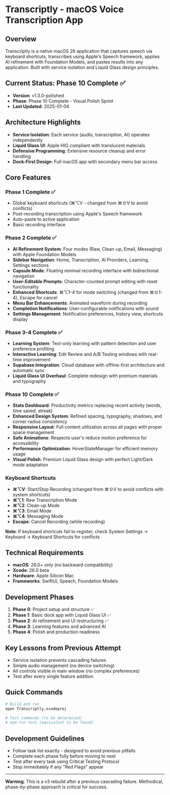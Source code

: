 # Transcriptly - macOS Voice Transcription App

## Overview
Transcriptly is a native macOS 26 application that captures speech via keyboard shortcuts, transcribes using Apple's Speech framework, applies AI refinement with Foundation Models, and pastes results into any application. Built with service isolation and Liquid Glass design principles.

## Current Status: Phase 10 Complete ✅
- **Version**: v1.3.0-polished
- **Phase**: Phase 10 Complete - Visual Polish Sprint
- **Last Updated**: 2025-01-04

## Architecture Highlights
- **Service Isolation**: Each service (audio, transcription, AI) operates independently
- **Liquid Glass UI**: Apple HIG compliant with translucent materials
- **Defensive Programming**: Extensive resource cleanup and error handling
- **Dock-First Design**: Full macOS app with secondary menu bar access

## Core Features 
### Phase 1 Complete ✅
- Global keyboard shortcuts (⌘⌥V - changed from ⌘⇧V to avoid conflicts)
- Post-recording transcription using Apple's Speech framework
- Auto-paste to active application
- Basic recording interface

### Phase 2 Complete ✅
- **AI Refinement System**: Four modes (Raw, Clean-up, Email, Messaging) with Apple Foundation Models
- **Sidebar Navigation**: Home, Transcription, AI Providers, Learning, Settings sections
- **Capsule Mode**: Floating minimal recording interface with bidirectional navigation
- **User-Editable Prompts**: Character-counted prompt editing with reset functionality
- **Enhanced Shortcuts**: ⌘⌥1-4 for mode switching (changed from ⌘⇧1-4), Escape for cancel
- **Menu Bar Enhancements**: Animated waveform during recording
- **Completion Notifications**: User-configurable notifications with sound
- **Settings Management**: Notification preferences, history view, shortcuts display

### Phase 3-4 Complete ✅
- **Learning System**: Text-only learning with pattern detection and user preference profiling
- **Interactive Learning**: Edit Review and A/B Testing windows with real-time improvement
- **Supabase Integration**: Cloud database with offline-first architecture and automatic sync
- **Liquid Glass UI Overhaul**: Complete redesign with premium materials and typography

### Phase 10 Complete ✅
- **Stats Dashboard**: Productivity metrics replacing recent activity (words, time saved, streak)
- **Enhanced Design System**: Refined spacing, typography, shadows, and corner radius consistency
- **Responsive Layout**: Full content utilization across all pages with proper space management
- **Safe Animations**: Respects user's reduce motion preference for accessibility
- **Performance Optimization**: HoverStateManager for efficient memory usage
- **Visual Polish**: Premium Liquid Glass design with perfect Light/Dark mode adaptation

### Keyboard Shortcuts
- **⌘⌥V**: Start/Stop Recording (changed from ⌘⇧V to avoid conflicts with system shortcuts)
- **⌘⌥1**: Raw Transcription Mode
- **⌘⌥2**: Clean-up Mode
- **⌘⌥3**: Email Mode
- **⌘⌥4**: Messaging Mode
- **Escape**: Cancel Recording (while recording)

**Note**: If keyboard shortcuts fail to register, check System Settings → Keyboard → Keyboard Shortcuts for conflicts

## Technical Requirements
- **macOS**: 26.0+ only (no backward compatibility)
- **Xcode**: 26.0 beta
- **Hardware**: Apple Silicon Mac
- **Frameworks**: SwiftUI, Speech, Foundation Models

## Development Phases
1. **Phase 0**: Project setup and structure ✅
2. **Phase 1**: Basic dock app with Liquid Glass UI ✅
3. **Phase 2**: AI refinement and UI restructuring ✅
4. **Phase 3**: Learning features and advanced AI
5. **Phase 4**: Polish and production readiness

## Key Lessons from Previous Attempt
- Service isolation prevents cascading failures
- Simple audio management (no device switching)
- All controls visible in main window (no complex preferences)
- Test after every single feature addition

## Quick Commands
```bash
# Build and run
open Transcriptly.xcodeproj

# Test commands (to be determined)
# npm run test (equivalent to be found)
```

## Development Guidelines
- Follow task list exactly - designed to avoid previous pitfalls
- Complete each phase fully before moving to next
- Test after every task using Critical Testing Protocol
- Stop immediately if any "Red Flags" appear

---

**Warning**: This is a v3 rebuild after a previous cascading failure. Methodical, phase-by-phase approach is critical for success.